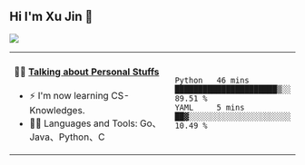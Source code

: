 
## Hi I'm Xu Jin 👋
![](https://komarev.com/ghpvc/?username=jiayouxujin&color=brightgreen&label=PROFILE+VIEWS)



<table align="center">
<tr>
<td valign="top" width="60%">

#### 🏋️‍♀️ <a href="https://github.com/jiayouxujin" target="_blank">Talking about Personal Stuffs</a>
<!-- recent_releases starts -->

- ⚡  I'm now learning CS-Knowledges.  
- 🏊‍♂️ Languages and Tools: Go、Java、Python、C
<!-- recent_releases ends -->
</td>
<td>
 
<!--START_SECTION:waka-->

```text
Python   46 mins         ██████████████████████▒░░   89.51 %
YAML     5 mins          ██▓░░░░░░░░░░░░░░░░░░░░░░   10.49 %
```

<!--END_SECTION:waka-->
 
</td>
</tr>
</table>





